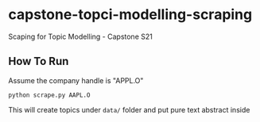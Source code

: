 # capstone-topci-modelling-scraping

Scaping for Topic Modelling - Capstone S21

## How To Run

Assume the company handle is "APPL.O"

```
python scrape.py AAPL.O
```

This will create topics under `data/` folder and put pure text abstract inside
